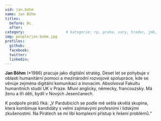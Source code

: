 ```yaml
---
uid: jan.bohm
name: Jan Böhm
titles:
  before: Bc.
  after:
category:             		# kategorie: rp, praha, vary, hradec, jmk, senat
img: people/jan-bohm.jpg
profiles:
  github:
  facebook:
  twitter:
  linkedin:
---
```


**Jan Böhm** (*1986) pracuje jako digitální stratég. Deset let se pohybuje v
oblasti humanitární pomoci a mezinárodní rozvojové spolupráce, kde se věnuje
zejména digitální komunikaci a inovacím. Absolvoval Fakultu humanitních studií
UK v Praze. Mluví anglicky, německy, francouzsky. Má ženu a tři děti, bydlí v
Nových Jesenčanech.

K podpoře pirátů říká: „V Pardubicích se podle mě sešla skvělá skupina, která
kombinuje kandidáty s velmi zajímavými profesními i lidskými zkušenostmi. Na
Pirátech se mi líbí komplexní přístup k řešení problémů.“

